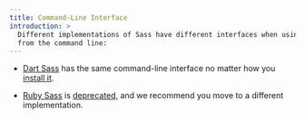 ```yaml
---
title: Command-Line Interface
introduction: >
  Different implementations of Sass have different interfaces when using them
  from the command line:
---
```


- [Dart Sass](/documentation/cli/dart-sass) has the same command-line interface
  no matter how you [install it](/dart-sass).

- [Ruby Sass](/documentation/cli/ruby-sass) is [deprecated](/ruby-sass), and we
  recommend you move to a different implementation.

